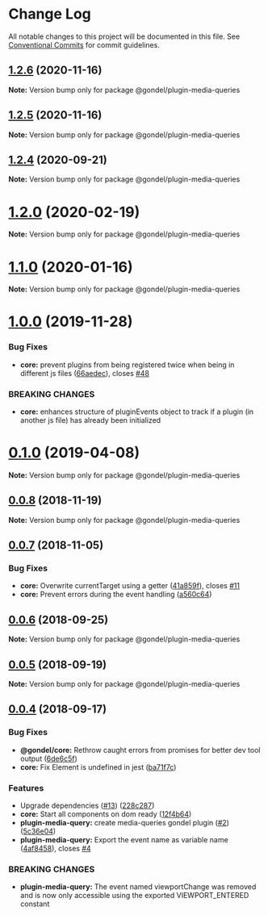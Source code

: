 # Change Log

All notable changes to this project will be documented in this file.
See [Conventional Commits](https://conventionalcommits.org) for commit guidelines.

## [1.2.6](https://github.com/merkle-open/gondel/compare/v1.2.5...v1.2.6) (2020-11-16)

**Note:** Version bump only for package @gondel/plugin-media-queries





## [1.2.5](https://github.com/merkle-open/gondel/compare/v1.2.4...v1.2.5) (2020-11-16)

**Note:** Version bump only for package @gondel/plugin-media-queries





## [1.2.4](https://github.com/merkle-open/gondel/compare/v1.2.3...v1.2.4) (2020-09-21)

**Note:** Version bump only for package @gondel/plugin-media-queries





# [1.2.0](https://github.com/merkle-open/gondel/compare/v1.1.2...v1.2.0) (2020-02-19)

**Note:** Version bump only for package @gondel/plugin-media-queries





# [1.1.0](https://github.com/merkle-open/gondel/compare/v1.0.0...v1.1.0) (2020-01-16)

**Note:** Version bump only for package @gondel/plugin-media-queries





# [1.0.0](https://github.com/merkle-open/gondel/compare/v0.1.0...v1.0.0) (2019-11-28)


### Bug Fixes

* **core:** prevent plugins from being registered twice when being in different js files ([66aedec](https://github.com/merkle-open/gondel/commit/66aedec)), closes [#48](https://github.com/merkle-open/gondel/issues/48)


### BREAKING CHANGES

* **core:** enhances structure of pluginEvents object to track if a plugin (in another js file) has already been initialized





# [0.1.0](https://github.com/merkle-open/gondel/compare/v0.0.8...v0.1.0) (2019-04-08)

**Note:** Version bump only for package @gondel/plugin-media-queries





## [0.0.8](https://github.com/merkle-open/gondel/compare/v0.0.7...v0.0.8) (2018-11-19)

**Note:** Version bump only for package @gondel/plugin-media-queries





## [0.0.7](https://github.com/merkle-open/gondel/compare/v0.0.6...v0.0.7) (2018-11-05)


### Bug Fixes

* **core:** Overwrite currentTarget using a getter ([41a859f](https://github.com/merkle-open/gondel/commit/41a859f)), closes [#11](https://github.com/merkle-open/gondel/issues/11)
* **core:** Prevent errors during the event handling ([a560c64](https://github.com/merkle-open/gondel/commit/a560c64))





<a name="0.0.6"></a>
## [0.0.6](https://github.com/merkle-open/gondel/compare/v0.0.5...v0.0.6) (2018-09-25)

**Note:** Version bump only for package @gondel/plugin-media-queries





<a name="0.0.5"></a>
## [0.0.5](https://github.com/merkle-open/gondel/compare/v0.0.4...v0.0.5) (2018-09-19)

**Note:** Version bump only for package @gondel/plugin-media-queries





<a name="0.0.4"></a>
## [0.0.4](https://github.com/merkle-open/gondel/compare/v0.0.1...v0.0.4) (2018-09-17)


### Bug Fixes

* **@gondel/core:** Rethrow caught errors from promises for better dev tool output ([6de6c5f](https://github.com/merkle-open/gondel/commit/6de6c5f))
* **core:** Fix Element is undefined in jest ([ba71f7c](https://github.com/merkle-open/gondel/commit/ba71f7c))


### Features

* Upgrade dependencies ([#13](https://github.com/merkle-open/gondel/issues/13)) ([228c287](https://github.com/merkle-open/gondel/commit/228c287))
* **core:** Start all components on dom ready ([12f4b64](https://github.com/merkle-open/gondel/commit/12f4b64))
* **plugin-media-query:** create media-queries gondel plugin ([#2](https://github.com/merkle-open/gondel/issues/2)) ([5c36e04](https://github.com/merkle-open/gondel/commit/5c36e04))
* **plugin-media-query:** Export the event name as variable name ([4af8458](https://github.com/merkle-open/gondel/commit/4af8458)), closes [#4](https://github.com/merkle-open/gondel/issues/4)


### BREAKING CHANGES

* **plugin-media-query:** The event named viewportChange was removed and is now only accessible using the
exported VIEWPORT_ENTERED constant
